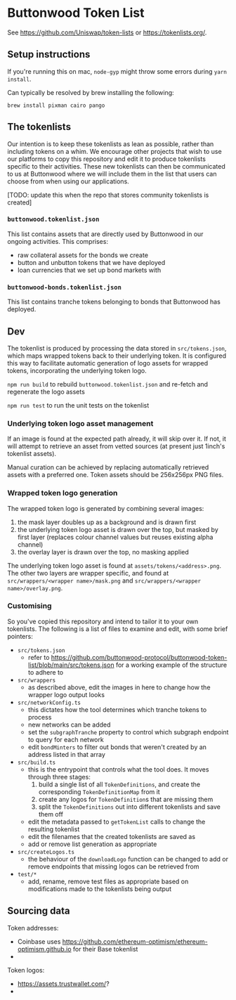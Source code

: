 # Buttonwood Token List

See https://github.com/Uniswap/token-lists or https://tokenlists.org/.

## Setup instructions

If you're running this on mac, `node-gyp` might throw some errors during `yarn install`.

Can typically be resolved by brew installing the following:

```shell
brew install pixman cairo pango
```

## The tokenlists

Our intention is to keep these tokenlists as lean as possible, rather than including tokens on a whim.
We encourage other projects that wish to use our platforms to copy this repository and edit it to produce tokenlists specific to their activities.
These new tokenlists can then be communicated to us at Buttonwood where we will include them in the list that users can choose from when using our applications.

[TODO: update this when the repo that stores community tokenlists is created]

### `buttonwood.tokenlist.json`

This list contains assets that are directly used by Buttonwood in our ongoing activities.
This comprises:

- raw collateral assets for the bonds we create
- button and unbutton tokens that we have deployed
- loan currencies that we set up bond markets with

### `buttonwood-bonds.tokenlist.json`

This list contains tranche tokens belonging to bonds that Buttonwood has deployed.

## Dev

The tokenlist is produced by processing the data stored in `src/tokens.json`, which maps wrapped tokens back to their underlying token.
It is configured this way to facilitate automatic generation of logo assets for wrapped tokens, incorporating the underlying token logo.

`npm run build` to rebuild `buttonwood.tokenlist.json` and re-fetch and regenerate the logo assets

`npm run test` to run the unit tests on the tokenlist

### Underlying token logo asset management

If an image is found at the expected path already, it will skip over it.
If not, it will attempt to retrieve an asset from vetted sources (at present just 1inch's tokenlist assets).

Manual curation can be achieved by replacing automatically retrieved assets with a preferred one.
Token assets should be 256x256px PNG files.

### Wrapped token logo generation

The wrapped token logo is generated by combining several images:

1. the mask layer doubles up as a background and is drawn first
2. the underlying token logo asset is drawn over the top, but masked by first layer (replaces colour channel values but reuses existing alpha channel)
3. the overlay layer is drawn over the top, no masking applied

The underlying token logo asset is found at `assets/tokens/<address>.png`.
The other two layers are wrapper specific, and found at `src/wrappers/<wrapper name>/mask.png` and `src/wrappers/<wrapper name>/overlay.png`.

### Customising

So you've copied this repository and intend to tailor it to your own tokenlists.
The following is a list of files to examine and edit, with some brief pointers:

- `src/tokens.json`
  - refer to https://github.com/buttonwood-protocol/buttonwood-token-list/blob/main/src/tokens.json for a working example of the structure to adhere to
- `src/wrappers`
  - as described above, edit the images in here to change how the wrapper logo output looks
- `src/networkConfig.ts`
  - this dictates how the tool determines which tranche tokens to process
  - new networks can be added
  - set the `subgraphTranche` property to control which subgraph endpoint to query for each network
  - edit `bondMinters` to filter out bonds that weren't created by an address listed in that array
- `src/build.ts`
  - this is the entrypoint that controls what the tool does. It moves through three stages:
    1. build a single list of all `TokenDefinitions`, and create the corresponding `TokenDefinitionMap` from it
    2. create any logos for `TokenDefinition`s that are missing them
    3. split the `TokenDefinitions` out into different tokenlists and save them off
  - edit the metadata passed to `getTokenList` calls to change the resulting tokenlist
  - edit the filenames that the created tokenlists are saved as
  - add or remove list generation as appropriate
- `src/createLogos.ts`
  - the behaviour of the `downloadLogo` function can be changed to add or remove endpoints that missing logos can be retrieved from
- `test/*`
  - add, rename, remove test files as appropriate based on modifications made to the tokenlists being output

## Sourcing data

Token addresses:
- Coinbase uses https://github.com/ethereum-optimism/ethereum-optimism.github.io for their Base tokenlist
- 

Token logos:
- https://assets.trustwallet.com/?
- 
